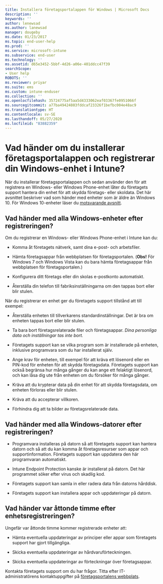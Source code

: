 ```yaml
---
title: Installera företagsportalappen för Windows | Microsoft Docs
description: ''
keywords: ''
author: lenewsad
ms.author: lanewsad
manager: dougeby
ms.date: 01/23/2017
ms.topic: end-user-help
ms.prod: ''
ms.service: microsoft-intune
ms.subservice: end-user
ms.technology: ''
ms.assetid: d65e3452-5bbf-4d26-a06e-401ddcc47f39
searchScope:
- User help
ROBOTS: ''
ms.reviewer: priyar
ms.suite: ems
ms.custom: intune-enduser
ms.collection: ''
ms.openlocfilehash: 35724775af5aa5d4333062eaf03367fe0951066f
ms.sourcegitcommit: a77ba49424803fddcaf23326f1befbc004e48ac9
ms.translationtype: HT
ms.contentlocale: sv-SE
ms.lasthandoff: 05/27/2020
ms.locfileid: "83882359"
---
```

# <a name="what-happens-if-you-install-the-company-portal-app-and-enroll-your-windows-device-in-intune"></a>Vad händer om du installerar företagsportalappen och registrerar din Windows-enhet i Intune?

När du installerar företagsportalappen och sedan använder den för att registrera en Windows- eller Windows Phone-enhet låter du företagets support hantera din enhet för att skydda företags- eller skoldata. Det här avsnittet beskriver vad som händer med enheter som är äldre än Windows 10. För Windows 10-enheter läser du [motsvarande avsnitt](about-cp-app-for-windows-10.md).  

## <a name="what-happens-to-all-windows-devices-after-enrollment"></a>Vad händer med alla Windows-enheter efter registreringen?
Om du registrerar en Windows- eller Windows Phone-enhet i Intune kan du:

- Komma åt företagets nätverk, samt dina e-post- och arbetsfiler.

- Hämta företagsappar från webbplatsen för företagsportalen. (__Obs!__ För Windows 7 och Windows Vista kan du bara hämta företagsappar från webbplatsen för företagsportalen.)

- Konfigurera ditt företags eller din skolas e-postkonto automatiskt.

- Återställa din telefon till fabriksinställningarna om den tappas bort eller blir stulen.

När du registrerar en enhet ger du företagets support tillstånd att till exempel:

- Återställa enheten till tillverkarens standardinställningar. Det är bra om enheten tappas bort eller blir stulen.

- Ta bara bort företagsrelaterade filer och företagsappar. *Dina personliga data och inställningar tas inte bort.*

- Företagets support kan se vilka program som är installerade på enheten, inklusive programvara som du har installerat själv.

- Ange krav för enheten, till exempel för att kräva ett lösenord eller en PIN-kod för enheten för att skydda företagsdata. Företagets support kan också begränsa hur många gånger du kan ange ett felaktigt lösenord, och kan låsa dig ute från enheten om du försöker för många gånger.

- Kräva att du krypterar data på din enhet för att skydda företagsdata, om enheten förloras eller blir stulen.

- Kräva att du accepterar villkoren.

- Förhindra dig att ta bilder av företagsrelaterade data.

## <a name="what-happens-to-all-windows-pcs-after-enrollment"></a>Vad händer med alla Windows-datorer efter registreringen?

- Programvara installeras på datorn så att företagets support kan hantera datorn och så att du kan komma åt företagsresurser som appar och supportinformation. Företagets support kan uppdatera den här programvaran automatiskt.

- Intune Endpoint Protection kanske är installerat på datorn. Det här programmet söker efter virus och skadlig kod.

- Företagets support kan samla in eller radera data från datorns hårddisk.

- Företagets support kan installera appar och uppdateringar på datorn.

## <a name="what-happens-every-eight-hours-after-device-enrollment"></a>Vad händer var åttonde timme efter enhetsregistreringen?

Ungefär var åttonde timme kommer registrerade enheter att:

- Hämta eventuella uppdateringar av principer eller appar som företagets support har gjort tillgängliga.

- Skicka eventuella uppdateringar av hårdvaruförteckningen.

- Skicka eventuella uppdateringar av förteckningar över företagsappar.

Kontakta företagets support om du har frågor. Titta efter IT-administratörens kontaktuppgifter på [företagsportalens webbplats](https://go.microsoft.com/fwlink/?linkid=2010980).
